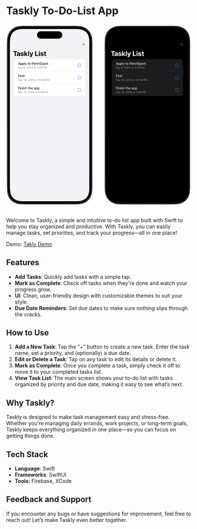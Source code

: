 # Taskly To-Do-List App

![app](./To-Do-List/images/list.png)
Welcome to Taskly, a simple and intuitive to-do list app built with Swift to help you stay organized and productive. With Taskly, you can easily manage tasks, set priorities, and track your progress—all in one place!

Demo: [Takly Demo](https://www.youtube.com/watch?v=OXpN3KEpAOc)

## Features
- **Add Tasks**: Quickly add tasks with a simple tap.
- **Mark as Complete**: Check off tasks when they're done and watch your progress grow.
- **UI**: Clean, user-friendly design with customizable themes to suit your style.
- **Due Date Reminders**: Set due dates to make sure nothing slips through the cracks.

## How to Use
1. **Add a New Task**: Tap the “+” button to create a new task. Enter the task name, set a priority, and (optionally) a due date.
2. **Edit or Delete a Task**: Tap on any task to edit its details or delete it.
3. **Mark as Complete**: Once you complete a task, simply check it off to move it to your completed tasks list.
4. **View Task List**: The main screen shows your to-do list with tasks organized by priority and due date, making it easy to see what’s next.

## Why Taskly?
Taskly is designed to make task management easy and stress-free. Whether you're managing daily errands, work projects, or long-term goals, Taskly keeps everything organized in one place—so you can focus on getting things done.

## Tech Stack
- **Language**: Swift
- **Frameworks**: SwiftUI
- **Tools**: Firebase, XCode

## Feedback and Support
If you encounter any bugs or have suggestions for improvement, feel free to reach out! Let’s make Taskly even better together.
